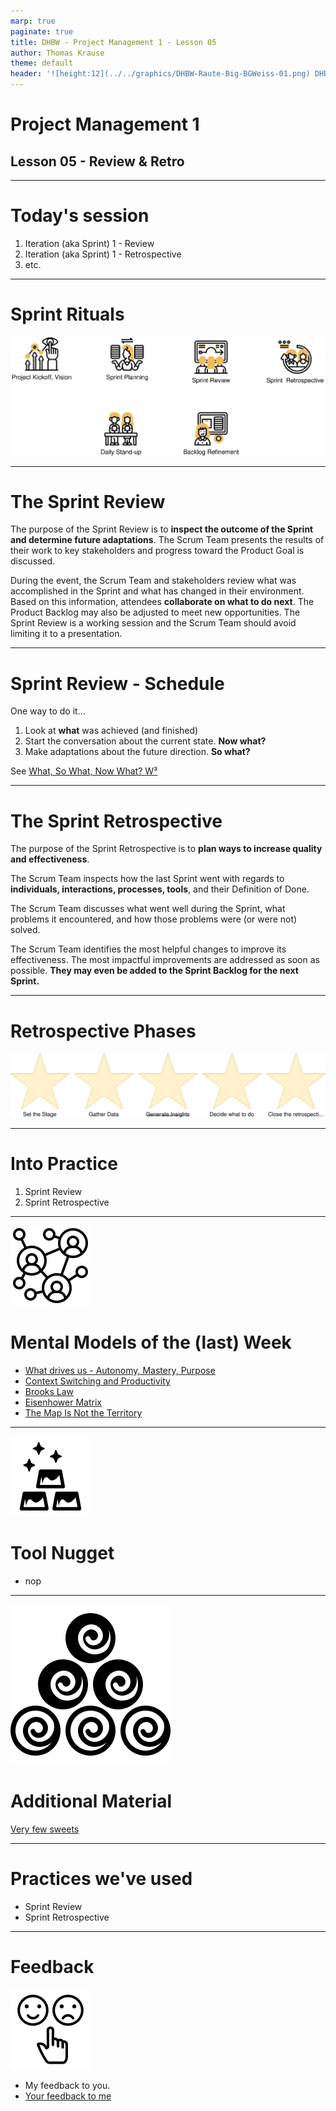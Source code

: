 ```yaml
---
marp: true
paginate: true
title: DHBW - Project Management 1 - Lesson 05
author: Thomas Krause
theme: default
header: '![height:12](../../graphics/DHBW-Raute-Big-BGWeiss-01.png) DHBW - Project Management 1 - Lesson 05'
---
```

<!-- markdownlint-disable MD025 MD045 MD012 MD024 MD026 -->

# Project Management 1

## Lesson 05 - Review & Retro

---

# Today's session

1. Iteration (aka Sprint) 1 - Review
2. Iteration (aka Sprint) 1 - Retrospective
3. etc.

---

# Sprint Rituals

![](graphics/scrum%20-%20sprint%20rituals.drawio.svg)

---

# The Sprint Review

The purpose of the Sprint Review is to **inspect the outcome of the Sprint and determine future adaptations**. The Scrum Team presents the results of their work to key stakeholders and progress toward the Product Goal is discussed.

During the event, the Scrum Team and stakeholders review what was accomplished in the Sprint and what has changed in their environment. Based on this information, attendees **collaborate on what to do next**. The Product Backlog may also be adjusted to meet new opportunities. The Sprint Review is a working session and the Scrum Team should avoid limiting it to a presentation.

<!--
_footer: Source: [Scrum Guide](https://scrumguides.org/scrum-guide.html#sprint-review)
-->

---

# Sprint Review - Schedule

One way to do it...

1. Look at **what** was achieved (and finished)
2. Start the conversation about the current state. **Now what?**
3. Make adaptations about the future direction. **So what?**

See [What, So What, Now What? W³](https://www.liberatingstructures.com/9-what-so-what-now-what-w/)

---

# The Sprint Retrospective

The purpose of the Sprint Retrospective is to **plan ways to increase quality and effectiveness**.

The Scrum Team inspects how the last Sprint went with regards to **individuals, interactions, processes, tools**, and their Definition of Done.

The Scrum Team discusses what went well during the Sprint, what problems it encountered, and how those problems were (or were not) solved.

The Scrum Team identifies the most helpful changes to improve its effectiveness. The most impactful improvements are addressed as soon as possible. **They may even be added to the Sprint Backlog for the next Sprint.**

<!--
_footer: Source: [Scrum Guide](https://scrumguides.org/scrum-guide.html#sprint-retrospective)
-->
---

# Retrospective Phases

![](graphics/scrum%20-%20retrospective%20-%20phases.drawio.svg)

---
<!-- _backgroundColor: lightblue -->

# Into Practice

1. Sprint Review
2. Sprint Retrospective

---

<!-- _backgroundColor: Wheat -->

![bg left:30% 80%](../graphics/noun-networking-2148898.svg)

# Mental Models of the (last) Week

* [What drives us - Autonomy, Mastery, Purpose](https://sketchplanations.com/autonomy-mastery-purpose)
* [Context Switching and Productivity](https://blog.doist.com/context-switching/)
* [Brooks Law](https://dzone.com/articles/applying-brooks-law-to-lines-of-communication-and)
* [Eisenhower Matrix](https://todoist.com/productivity-methods/eisenhower-matrix)
* [The Map Is Not the Territory](https://fs.blog/map-and-territory/)

---

<!-- _backgroundColor: LightPink -->
![bg right:40% 80%](../graphics/noun-gold-898194.svg)

# Tool Nugget

* nop

---

<!-- _backgroundColor: LightPink -->
![bg left:40% 80%](../graphics/noun-material-2183336.svg)

# Additional Material

[Very few sweets](lesson05%20-%20material.md)


---
<!-- _backgroundColor:  LightGreen -->
# Practices we've used

* Sprint Review
* Sprint Retrospective

---

<!-- _backgroundColor: lightblue -->

# Feedback

![bg right](../graphics/noun-feedback-4502385.svg)

* My feedback to you.
* [Your feedback to me](https://moodle.dhbw.de/mod/feedback/view.php?id=175551)

